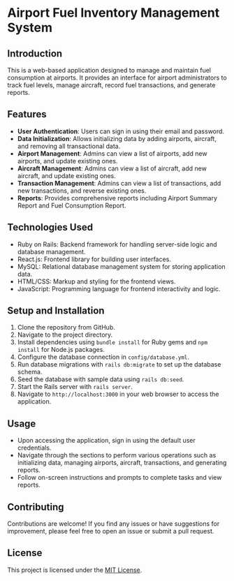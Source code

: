 # Airport Fuel Inventory Management System

## Introduction

This is a web-based application designed to manage and maintain fuel consumption at airports. It provides an interface for airport administrators to track fuel levels, manage aircraft, record fuel transactions, and generate reports.

## Features

- **User Authentication**: Users can sign in using their email and password.
- **Data Initialization**: Allows initializing data by adding airports, aircraft, and removing all transactional data.
- **Airport Management**: Admins can view a list of airports, add new airports, and update existing ones.
- **Aircraft Management**: Admins can view a list of aircraft, add new aircraft, and update existing ones.
- **Transaction Management**: Admins can view a list of transactions, add new transactions, and reverse existing ones.
- **Reports**: Provides comprehensive reports including Airport Summary Report and Fuel Consumption Report.

## Technologies Used

- Ruby on Rails: Backend framework for handling server-side logic and database management.
- React.js: Frontend library for building user interfaces.
- MySQL: Relational database management system for storing application data.
- HTML/CSS: Markup and styling for the frontend views.
- JavaScript: Programming language for frontend interactivity and logic.

## Setup and Installation

1. Clone the repository from GitHub.
2. Navigate to the project directory.
3. Install dependencies using `bundle install` for Ruby gems and `npm install` for Node.js packages.
4. Configure the database connection in `config/database.yml`.
5. Run database migrations with `rails db:migrate` to set up the database schema.
6. Seed the database with sample data using `rails db:seed`.
7. Start the Rails server with `rails server`.
8. Navigate to `http://localhost:3000` in your web browser to access the application.

## Usage

- Upon accessing the application, sign in using the default user credentials.
- Navigate through the sections to perform various operations such as initializing data, managing airports, aircraft, transactions, and generating reports.
- Follow on-screen instructions and prompts to complete tasks and view reports.

## Contributing

Contributions are welcome! If you find any issues or have suggestions for improvement, please feel free to open an issue or submit a pull request.

## License

This project is licensed under the [MIT License](LICENSE).
